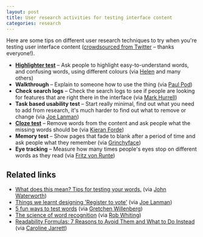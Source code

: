 ```yaml
---
layout: post
title: User research activities for testing interface content
categories: research
---
```



Here are some tips on different user research techniques to try when you're testing user interface content ([crowdsourced from Twitter](https://twitter.com/benjystanton/status/1247148638284980227
) – thanks everyone!).

- **[Highlighter test](https://userresearch.blog.gov.uk/2014/09/02/a-simple-technique-for-evaluating-content/)** – Ask people to highlight easy-to-understand words, and confusing words, using different colours (via [Helen](https://twitter.com/SocialSoup) and many others)
- **Walkthrough** – Explain to someone how to use the thing (via [Paul Pod](https://twitter.com/paulpod))
- **Check search logs** – Check the search logs to see if people are looking for features that are right there in the interface (via [Mark Hurrell](https://twitter.com/markhurrell))
- **Task based usability test** – Start really minimal, find out what you need to add from research, it's much harder to find out what to remove or change (via [Joe Lanman](https://twitter.com/joelanman))
- **[Cloze test](https://www.nngroup.com/articles/cloze-test-reading-comprehension/)** – Remove words from the content and ask people what the missing words should be (via [Kieran Forde](https://twitter.com/kieran_forde))
- **Memory test** – Show pages that fade to blank after a period of time and ask people what they remember (via [Grinchyface](https://twitter.com/retiredgrinch))
- **Eye tracking** – Measure how many times people's eyes stop on different words as they read (via [Fritz von Runte](https://twitter.com/vonRunte))


## Related links

- [What does this mean? Tips for testing your words.](https://userresearch.blog.gov.uk/2015/07/01/what-does-this-mean-tips-for-testing-your-words/) (via [John Waterworth](https://twitter.com/jwaterworth))
- [Things we learnt designing 'Register to vote'](https://designnotes.blog.gov.uk/2014/07/14/things-we-learnt-designing-register-to-vote/) (via [Joe Lanman](https://twitter.com/joelanman))
- [5 fun ways to test words](https://medium.com/@jsaito/5-fun-ways-to-test-words-f132af5a8456) (via [Gretchen Willenberg](https://twitter.com/gwillenberg))
- [The science of word recognition](https://docs.microsoft.com/en-us/typography/develop/word-recognition) (via [Rob Whiting](https://twitter.com/whitingx))
- [Readability Formulas: 7 Reasons to Avoid Them and What to Do Instead](https://www.uxmatters.com/mt/archives/2019/07/readability-formulas-7-reasons-to-avoid-them-and-what-to-do-instead.php) (via [Caroline Jarrett](https://twitter.com/cjforms))

